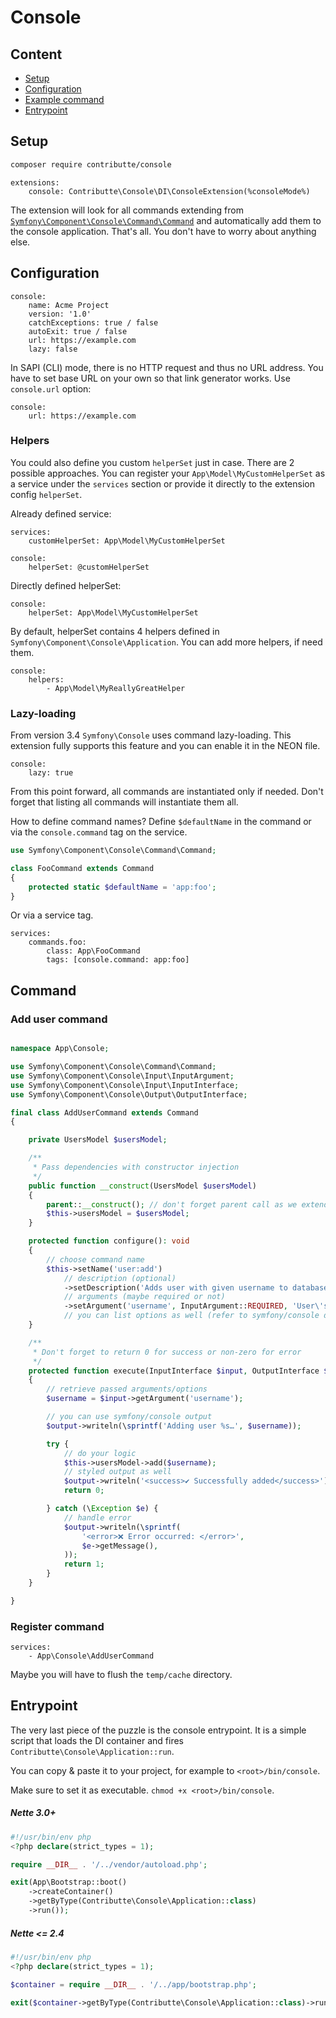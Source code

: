 # Console

## Content

- [Setup](#usage)
- [Configuration](#configuration)
- [Example command](#command)
- [Entrypoint](#entrypoint)

## Setup

```bash
composer require contributte/console
```

```neon
extensions:
	console: Contributte\Console\DI\ConsoleExtension(%consoleMode%)
```

The extension will look for all commands extending from [`Symfony\Component\Console\Command\Command`](https://github.com/symfony/symfony/blob/master/src/Symfony/Component/Console/Command/Command.php) and automatically add them to the console application.
That's all. You don't have to worry about anything else.

## Configuration

```neon
console:
	name: Acme Project
	version: '1.0'
	catchExceptions: true / false
	autoExit: true / false
	url: https://example.com
	lazy: false
```

In SAPI (CLI) mode, there is no HTTP request and thus no URL address.
You have to set base URL on your own so that link generator works. Use `console.url` option:

```neon
console:
	url: https://example.com
```

### Helpers

You could also define you custom `helperSet` just in case. There are 2 possible approaches. You can register your
`App\Model\MyCustomHelperSet` as a service under the `services` section or provide it directly to the extension config `helperSet`.

Already defined service:

```neon
services:
	customHelperSet: App\Model\MyCustomHelperSet

console:
	helperSet: @customHelperSet
```

Directly defined helperSet:

```neon
console:
	helperSet: App\Model\MyCustomHelperSet
```

By default, helperSet contains 4 helpers defined in `Symfony\Component\Console\Application`. You can add more helpers, if need them.

```neon
console:
	helpers:
		- App\Model\MyReallyGreatHelper
```

### Lazy-loading

From version 3.4 `Symfony\Console` uses command lazy-loading. This extension fully supports this feature and
you can enable it in the NEON file.

```neon
console:
	lazy: true
```

From this point forward, all commands are instantiated only if needed. Don't forget that listing all commands will instantiate them all.

How to define command names? Define `$defaultName` in the command or via the `console.command` tag on the service.

```php
use Symfony\Component\Console\Command\Command;

class FooCommand extends Command
{
	protected static $defaultName = 'app:foo';
}
```

Or via a service tag.

```neon
services:
	commands.foo:
		class: App\FooCommand
		tags: [console.command: app:foo]
```

## Command

### Add user command

```php

namespace App\Console;

use Symfony\Component\Console\Command\Command;
use Symfony\Component\Console\Input\InputArgument;
use Symfony\Component\Console\Input\InputInterface;
use Symfony\Component\Console\Output\OutputInterface;

final class AddUserCommand extends Command
{

	private UsersModel $usersModel;

	/**
	 * Pass dependencies with constructor injection
	 */
	public function __construct(UsersModel $usersModel)
	{
		parent::__construct(); // don't forget parent call as we extends from Command
		$this->usersModel = $usersModel;
	}

	protected function configure(): void
	{
		// choose command name
		$this->setName('user:add')
			// description (optional)
			->setDescription('Adds user with given username to database')
			// arguments (maybe required or not)
			->setArgument('username', InputArgument::REQUIRED, 'User\'s username');
			// you can list options as well (refer to symfony/console docs for more info)
	}

	/**
	 * Don't forget to return 0 for success or non-zero for error
	 */
	protected function execute(InputInterface $input, OutputInterface $output): int
	{
		// retrieve passed arguments/options
		$username = $input->getArgument('username');

		// you can use symfony/console output
		$output->writeln(\sprintf('Adding user %s…', $username));

		try {
			// do your logic
			$this->usersModel->add($username);
			// styled output as well
			$output->writeln('<success>✔ Successfully added</success>');
			return 0;

		} catch (\Exception $e) {
			// handle error
			$output->writeln(\sprintf(
				'<error>❌ Error occurred: </error>',
				$e->getMessage(),
			));
			return 1;
		}
	}

}
```

### Register command

```neon
services:
	- App\Console\AddUserCommand
```

Maybe you will have to flush the `temp/cache` directory.

## Entrypoint

The very last piece of the puzzle is the console entrypoint. It is a simple script that loads the DI container and fires  `Contributte\Console\Application::run`.

You can copy & paste it to your project, for example to `<root>/bin/console`.

Make sure to set it as executable. `chmod +x <root>/bin/console`.

##### Nette 3.0+

```php
#!/usr/bin/env php
<?php declare(strict_types = 1);

require __DIR__ . '/../vendor/autoload.php';

exit(App\Bootstrap::boot()
	->createContainer()
	->getByType(Contributte\Console\Application::class)
	->run());
```

##### Nette <= 2.4

```php
#!/usr/bin/env php
<?php declare(strict_types = 1);

$container = require __DIR__ . '/../app/bootstrap.php';

exit($container->getByType(Contributte\Console\Application::class)->run());
```

